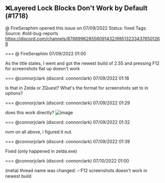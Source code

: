 ## ❌Layered Lock Blocks Don't Work by Default (#1718)
@ FireSeraphim opened this issue on 07/09/2022
Status: fixed
Tags: 
Source: #old-bug-reports https://discord.com/channels/876899628556091432/995132334376501269


=== @ FireSeraphim 07/09/2022 01:00

As the title states, I went and got the newest build of 2.55 and pressing F12 for screenshots flat up doesn't work

=== @connorjclark (discord: connorclark) 07/09/2022 01:18

Is that in Zelda or ZQuest?
What's the format for screenshots set to in options?

=== @connorjclark (discord: connorclark) 07/09/2022 01:29

does this work directly?
![image](https://cdn.discordapp.com/attachments/995132334376501269/995139713717502024/unknown.png?ex=65ebbb94&is=65d94694&hm=c043aceccd781a90e6342ea77ea82364199f2e5ad10e25a35761f58c35ee59d9&)

=== @connorjclark (discord: connorclark) 07/09/2022 01:32

nvm on all above, i figured it out.

=== @connorjclark (discord: connorclark) 07/09/2022 01:39

Fixed (only happened in zelda.exe)

=== @connorjclark (discord: connorclark) 07/10/2022 01:00

(meta) thread name was changed: ✅F12 screenshots doesn't work in newest build
